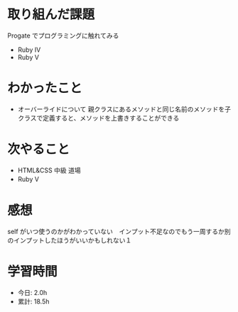 # 取り組んだ課題
Progate でプログラミングに触れてみる
* Ruby Ⅳ
* Ruby Ⅴ
# わかったこと
* オーバーライドについて
親クラスにあるメソッドと同じ名前のメソッドを子クラスで定義すると、メソッドを上書きすることができる
# 次やること
* HTML&CSS 中級 道場
* Ruby Ⅴ　
# 感想
self がいつ使うのかがわかっていない　インプット不足なのでもう一周するか別のインプットしたほうがいいかもしれない１
# 学習時間
* 今日: 2.0h
* 累計: 18.5h
